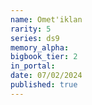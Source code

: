 ```yaml
---
name: Omet'iklan
rarity: 5
series: ds9
memory_alpha:
bigbook_tier: 2
in_portal:
date: 07/02/2024
published: true
---
```



